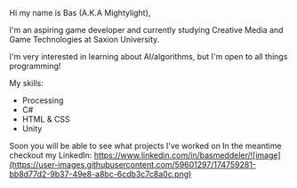 Hi my name is Bas (A.K.A Mightylight),

I'm an aspiring game developer and currently studying Creative Media and Game Technologies
at Saxion University.

I'm very interested in learning about AI/algorithms, but I'm open to all things programming!

My skills:
- Processing
- C# 
- HTML & CSS
- Unity

Soon you will be able to see what projects I've worked on
In the meantime checkout my LinkedIn: https://www.linkedin.com/in/basmeddeler/![image](https://user-images.githubusercontent.com/59601297/174759281-bb8d77d2-9b37-49e8-a8bc-6cdb3c7c8a0c.png)




<!--Hi my name is Bas (A.K.A Mightylight),

I'm an aspiring game developer and currently studying Creative Media and Game Technologies
at Saxion University.

I'm very interested in learning about AI/algorithms, but I'm open to all things programming!

My skills:
- Processing
- C# 
- HTML & CSS

Soon you will be able to see what projects I've worked on
In the meantime checkout my LinkedIn: https://www.linkedin.com/in/basmeddeler/![Uploading image.png…]()
**Mightylight/Mightylight** is a ✨ _special_ ✨ repository because its `README.md` (this file) appears on your GitHub profile.

Here are some ideas to get you started:

- 🔭 I’m currently working on ...
- 🌱 I’m currently learning ...
- 👯 I’m looking to collaborate on ...
- 🤔 I’m looking for help with ...
- 💬 Ask me about ...
- 📫 How to reach me: ...
- 😄 Pronouns: ...
- ⚡ Fun fact: ...
-->
